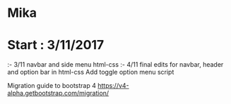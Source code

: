 # Mika
# Start : 3/11/2017
:- 3/11 navbar and side menu html-css
:- 4/11 
final edits for navbar, header and option bar in html-css
Add toggle option menu script



Migration guide to bootstrap 4
https://v4-alpha.getbootstrap.com/migration/
